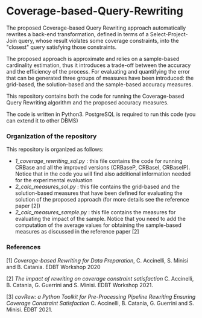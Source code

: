 # Coverage-based-Query-Rewriting

The proposed Coverage-based Query Rewriting approach automatically rewrites a back-end transformation, defined in terms of a Select-Project-Join query, whose result violates some coverage constraints, into the "closest" query satisfying those constraints.

The proposed approach is approximate and relies on a sample-based cardinality estimation, thus it introduces a trade-off between the accuracy and the efficiency of the process.
For evaluating and quantifying the error that can be generated three groups of measures have been introduced: the grid-based, the solution-based and the sample-based accuracy measures.

This repository contains both the code for running the Coverage-based Query Rewriting algorithm and the proposed accuracy measures.

The code is written in Python3.
PostgreSQL is required to run this code (you can extend it to other DBMS)


### Organization of the repository
This repository is organized as follows:

- *1_coverage_rewriting_sql.py* : this file contains the code for running CRBase and all the improved versions (CRBaseP, CRBaseI, CRBaseIP). Notice that in the code you will find also additional information needed for the experimental evaluation
- *2_calc_measures_sol.py* : this file contains the grid-based and the solution-based measures that have been defined for evaluating the solution of the proposed approach (for more details see the reference paper [2])
- *2_calc_measures_sample.py* : this file contains the measures for evaluating the impact of the sample. Notice that you need to add the computation of the average values for obtaining the sample-based measures as discussed in the reference paper [2]


### References

[1] *Coverage-based Rewriting for Data Preparation*, C. Accinelli, S. Minisi and B. Catania. EDBT Workshop 2020

[2] *The impact of rewriting on coverage constraint satisfaction* C. Accinelli, B. Catania, G. Guerrini and S. Minisi. EDBT Workshop 2021.

[3] *covRew: a Python Toolkit for Pre-Processing Pipeline Rewriting Ensuring Coverage Constraint Satisfaction* C. Accinelli, B. Catania, G. Guerrini and S. Minisi. EDBT 2021.
